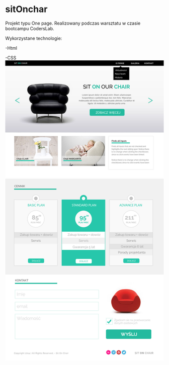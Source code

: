 # sitOnchar
Projekt typu One page. 
Realizowany podczas warsztatu w czasie bootcampu CodersLab.

Wykorzystane technologie: 

-Html 

-CSS
![Screenshot](warsztat1.jpg)
